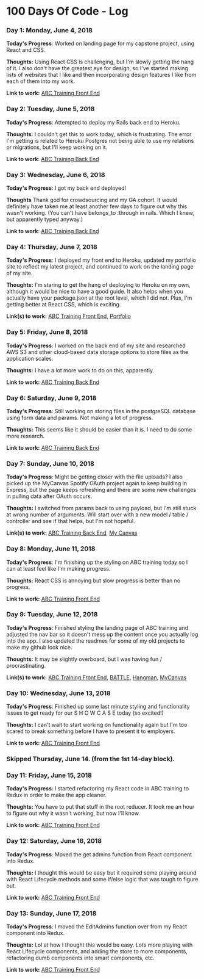 # 100 Days Of Code - Log

### Day 1: Monday, June 4, 2018

**Today's Progress**: Worked on landing page for my capstone project, using React and CSS.

**Thoughts:** Using React CSS is challenging, but I'm slowly getting the hang of it. I also don't have the greatest eye for design, so I've started making lists of websites that I like and then incorporating design features I like from each of them into my work.

**Link to work:** [ABC Training Front End](https://github.com/hanna2895/ABC-Training)

### Day 2: Tuesday, June 5, 2018

**Today's Progress**: Attempted to deploy my Rails back end to Heroku.

**Thoughts**: I couldn't get this to work today, which is frustrating. The error I'm getting is related to Heroku Postgres not being able to use my relations or migrations, but I'll keep working on it.

**Link to work**: [ABC Training Back End](https://github.com/hanna2895/ABC-Training-back-end)


### Day 3: Wednesday, June 6, 2018

**Today's Progress**: I got my back end deployed!

**Thoughts** Thank god for crowdsourcing and my GA cohort. It would definitely have taken me at least another few days to figure out why this wasn't working. (You can't have belongs_to :through in rails. Which I knew, but apparently typed anyway.)

**Link to work**: [ABC Training Back End](https://github.com/hanna2895/ABC-Training-back-end)

### Day 4: Thursday, June 7, 2018

**Today's Progress**: I deployed my front end to Heroku, updated my portfolio site to reflect my latest project, and continued to work on the landing page of my site.

**Thoughts:** I'm staring to get the hang of deploying to Heroku on my own, although it would be nice to have a good guide. It also helps when you actually have your package.json at the root level, which I did not. Plus, I'm getting better at React CSS, which is exciting.

**Link(s) to work:** [ABC Training Front End](https://github.com/hanna2895/ABC-Training), [Portfolio](https://github.com/hanna2895/portfolio)

### Day 5: Friday, June 8, 2018

**Today's Progress**: I worked on the back end of my site and researched AWS S3 and other cloud-based data storage options to store files as the application scales.

**Thoughts:** I have a lot more work to do on this, apparently.

**Link to work:** [ABC Training Back End](https://github.com/hanna2895/ABC-Training-back-end)

### Day 6: Saturday, June 9, 2018

**Today's Progress**: Still working on storing files in the postgreSQL database using form data and params. Not making a lot of progress.

**Thoughts:** This seems like it should be easier than it is. I need to do some more research.

**Link to work:** [ABC Training Back End](https://github.com/hanna2895/ABC-Training-back-end)

### Day 7: Sunday, June 10, 2018

**Today's Progress**: Might be getting closer with the file uploads? I also picked up the MyCanvas Spotify OAuth project again to keep building in Express, but the page keeps refreshing and there are some new challenges in pulling data after OAuth occurs.

**Thoughts:** I switched from params back to using payload, but I'm still stuck at wrong number of arguments. Will start over with a new model / table / controller and see if that helps, but I'm not hopeful.

**Link(s) to work:** [ABC Training Back End](https://github.com/hanna2895/ABC-Training-back-end), [My Canvas](https://github.com/hanna2895/MyCanvas)

### Day 8: Monday, June 11, 2018

**Today's Progress**: I'm finishing up the styling on ABC training today so I can at least feel like I'm making progress.

**Thoughts:** React CSS is annoying but slow progress is better than no progress.

**Link to work:** [ABC Training Front End](https://github.com/hanna2895/ABC-Training)

### Day 9: Tuesday, June 12, 2018

**Today's Progress**: Finished styling the landing page of ABC training and adjusted the nav bar so it doesn't mess up the content once you actually log into the app. I also updated the readmes for some of my old projects to make my github look nice.

**Thoughts:** It may be slightly overboard, but I was having fun / procrastinating.

**Link(s) to work:** [ABC Training Front End](https://github.com/hanna2895/ABC-Training), [BATTLE](https://github.com/hanna2895/BATTLE), [Hangman](https://github.com/hanna2895/hangman), [MyCanvas](https://github.com/hanna2895/MyCanvas)

### Day 10: Wednesday, June 13, 2018

**Today's Progress**: Finished up some last minute styling and functionality issues to get ready for our S H O W C A S E today (so excited!)

**Thoughts:** I can't wait to start working on functionality again but I'm too scared to break something before I have to present it to employers.

**Link to work:** [ABC Training Front End](https://github.com/hanna2895/ABC-Training)

### Skipped Thursday, June 14. (from the 1st 14-day block).

### Day 11: Friday, June 15, 2018

**Today's Progress**: I started refactoring my React code in ABC training to Redux in order to make the app cleaner.

**Thoughts:** You have to put that stuff in the root reducer. It took me an hour to figure out why it wasn't working, but now I'll know.

**Link to work:** [ABC Training Front End](https://github.com/hanna2895/ABC-Training)

### Day 12: Saturday, June 16, 2018

**Today's Progress**: Moved the get admins function from React component into Redux.

**Thoughts:** I thought this would be easy but it required some playing around with React Lifecycle methods and some if/else logic that was tough to figure out.

**Link to work:** [ABC Training Front End](https://github.com/hanna2895/ABC-Training)

### Day 13: Sunday, June 17, 2018

**Today's Progress**: I moved the EditAdmins function over from my React component into Redux.

**Thoughts:** Lol at how I thought this would be easy. Lots more playing with React Lifecycle components, and adding the store to more components, refactoring dumb components into smart components, etc.

**Link to work:** [ABC Training Front End](https://github.com/hanna2895/ABC-Training)
